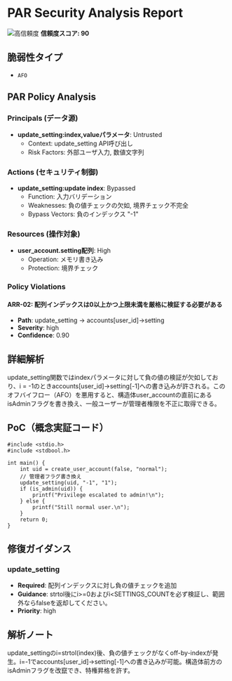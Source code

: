 # PAR Security Analysis Report

![高信頼度](https://img.shields.io/badge/信頼度-高-red) **信頼度スコア: 90**

## 脆弱性タイプ

- `AFO`

## PAR Policy Analysis

### Principals (データ源)

- **update_setting:index,valueパラメータ**: Untrusted
  - Context: update_setting API呼び出し
  - Risk Factors: 外部ユーザ入力, 数値文字列

### Actions (セキュリティ制御)

- **update_setting:update index**: Bypassed
  - Function: 入力バリデーション
  - Weaknesses: 負の値チェックの欠如, 境界チェック不完全
  - Bypass Vectors: 負のインデックス "-1"

### Resources (操作対象)

- **user_account.setting配列**: High
  - Operation: メモリ書き込み
  - Protection: 境界チェック

### Policy Violations

#### ARR-02: 配列インデックスは0以上かつ上限未満を厳格に検証する必要がある

- **Path**: update_setting -> accounts[user_id]->setting
- **Severity**: high
- **Confidence**: 0.90

## 詳細解析

update_setting関数ではindexパラメータに対して負の値の検証が欠如しており、i = -1のときaccounts[user_id]->setting[-1]への書き込みが許される。このオフバイフロー（AFO）を悪用すると、構造体user_accountの直前にあるisAdminフラグを書き換え、一般ユーザーが管理者権限を不正に取得できる。

## PoC（概念実証コード）

```text
#include <stdio.h>
#include <stdbool.h>

int main() {
    int uid = create_user_account(false, "normal");
    // 管理者フラグ書き換え
    update_setting(uid, "-1", "1");
    if (is_admin(uid)) {
        printf("Privilege escalated to admin!\n");
    } else {
        printf("Still normal user.\n");
    }
    return 0;
}

```

## 修復ガイダンス

### update_setting

- **Required**: 配列インデックスに対し負の値チェックを追加
- **Guidance**: strtol後にi>=0およびi<SETTINGS_COUNTを必ず検証し、範囲外ならfalseを返却してください。
- **Priority**: high

## 解析ノート

update_settingのi=strtol(index)後、負の値チェックがなくoff-by-indexが発生。i=-1でaccounts[user_id]->setting[-1]への書き込みが可能。構造体前方のisAdminフラグを改竄でき、特権昇格を許す。

